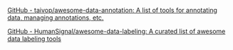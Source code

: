 
[GitHub - taivop/awesome-data-annotation: A list of tools for annotating data, managing annotations, etc.](https://github.com/taivop/awesome-data-annotation)

[GitHub - HumanSignal/awesome-data-labeling: A curated list of awesome data labeling tools](https://github.com/HumanSignal/awesome-data-labeling)
